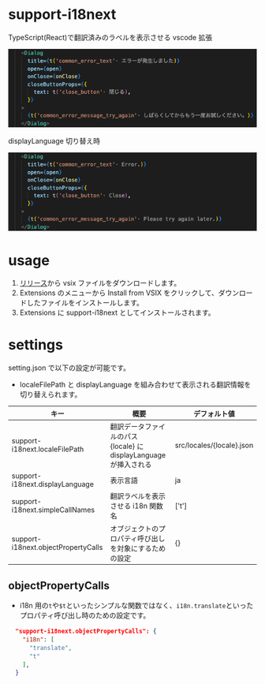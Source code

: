 # support-i18next

TypeScript(React)で翻訳済みのラベルを表示させる vscode 拡張

![動作例](./assets/screenshot.png)

displayLanguage 切り替え時

![en](./assets/screenshot_en.png)

# usage

1. [リリース](https://github.com/MtBlue81/vscode-extension-support-i18next/releases)から vsix ファイルをダウンロードします。
1. Extensions のメニューから Install from VSIX をクリックして、ダウンロードしたファイルをインストールします。
1. Extensions に support-i18next としてインストールされます。

# settings

setting.json で以下の設定が可能です。

- localeFilePath と displayLanguage を組み合わせて表示される翻訳情報を切り替えられます。

| キー                                | 概要                                                                   | デフォルト値              |
| ----------------------------------- | ---------------------------------------------------------------------- | ------------------------- |
| support-i18next.localeFilePath      | 翻訳データファイルのパス<br/> {locale} に displayLanguage が挿入される | src/locales/{locale}.json |
| support-i18next.displayLanguage     | 表示言語                                                               | ja                        |
| support-i18next.simpleCallNames     | 翻訳ラベルを表示させる i18n 関数名                                     | ['t']                     |
| support-i18next.objectPropertyCalls | オブジェクトのプロパティ呼び出しを対象にするための設定                 | {}                        |

## objectPropertyCalls

- i18n 用の`t`や`$t`といったシンプルな関数ではなく、`i18n.translate`といったプロパティ呼び出し時のための設定です。

```json
  "support-i18next.objectPropertyCalls": {
    "i18n": [
      "translate",
      "t"
    ],
  }
```
